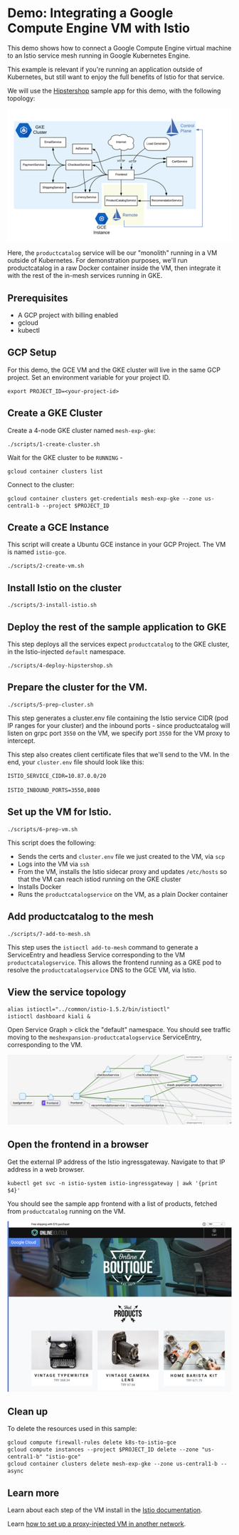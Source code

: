 # Demo: Integrating a Google Compute Engine VM with Istio

This demo shows how to connect a Google Compute Engine virtual machine to an Istio service
mesh running in Google Kubernetes Engine.

This example is relevant if you're running an application outside
of Kubernetes, but still want to enjoy the full benefits of Istio for that service.

We will use the [Hipstershop](https://github.com/GoogleCloudPlatform/microservices-demo) sample app for this demo, with the following topology:

![screenshot](screenshots/topology.png)

Here, the `productcatalog` service will be our "monolith" running in a VM outside of
Kubernetes. For demonstration purposes, we'll run productcatalog in a raw Docker container
inside the VM, then integrate it with the rest of the in-mesh services running in GKE.

## Prerequisites

- A GCP project with billing enabled
- gcloud
- kubectl


## GCP Setup

For this demo, the GCE VM and the GKE cluster will live in the same GCP project. Set an
environment variable for your project ID.


```
export PROJECT_ID=<your-project-id>
```

## Create a GKE Cluster

Create a 4-node GKE cluster named `mesh-exp-gke`:

```
./scripts/1-create-cluster.sh
```

Wait for the GKE cluster to be `RUNNING` -

```
gcloud container clusters list
```

Connect to the cluster:

```
gcloud container clusters get-credentials mesh-exp-gke --zone us-central1-b --project $PROJECT_ID
```


## Create a GCE Instance

This script will create a Ubuntu GCE instance in your GCP Project. The VM is named `istio-gce`.

```
./scripts/2-create-vm.sh
```

## Install Istio on the cluster

```
./scripts/3-install-istio.sh
```


## Deploy the rest of the sample application to GKE

This step deploys all the services expect `productcatalog` to the GKE cluster, in the Istio-injected `default` namespace.

```
./scripts/4-deploy-hipstershop.sh
```

## Prepare the cluster for the VM.

```
./scripts/5-prep-cluster.sh
```

This step generates a cluster.env file containing the Istio service CIDR (pod IP ranges for your cluster) and the inbound ports - since productcatalog will listen on grpc port `3550` on the VM, we specify port `3550` for the VM proxy to intercept.

This step also creates client certificate files that we'll send to the VM. In the end, your `cluster.env` file should look like this:

```
ISTIO_SERVICE_CIDR=10.87.0.0/20

ISTIO_INBOUND_PORTS=3550,8080
```

## Set up the VM for Istio.

```
./scripts/6-prep-vm.sh
```

This script does the following:
- Sends the certs and `cluster.env` file we just created to the VM, via `scp`
- Logs into the VM via `ssh`
- From the VM, installs the Istio sidecar proxy and updates `/etc/hosts` so that the VM can reach istiod running on the GKE cluster
- Installs Docker
- Runs the `productcatalogservice` on the VM, as a plain Docker container

## Add productcatalog to the mesh

```
./scripts/7-add-to-mesh.sh
```

This step uses the `istioctl add-to-mesh` command to generate a ServiceEntry and headless Service corresponding to the VM `productcatalogservice`. This allows the frontend running as a GKE pod to resolve the `productcatalogservice` DNS to the GCE VM, via Istio.

## View the service topology

```
alias istioctl="../common/istio-1.5.2/bin/istioctl"
istioctl dashboard kiali &
```

Open Service Graph > click the "default" namespace. You should see traffic moving to the `meshexpansion-productcatalogservice` ServiceEntry, corresponding to the VM.

![screenshots/kiali.png](screenshots/kiali.png)

## Open the frontend in a browser

Get the external IP address of the Istio ingressgateway. Navigate to that IP address in a web browser.

```
kubectl get svc -n istio-system istio-ingressgateway | awk '{print $4}'
```

You should see the sample app frontend with a list of products, fetched from `productcatalog` running on the VM.

![screenshots/onlineboutique.png](screenshots/onlineboutique.png)

## Clean up

To delete the resources used in this sample:

```
gcloud compute firewall-rules delete k8s-to-istio-gce
gcloud compute instances --project $PROJECT_ID delete --zone "us-central1-b" "istio-gce"
gcloud container clusters delete mesh-exp-gke --zone us-central1-b --async
```

## Learn more

Learn about each step of the VM install in the [Istio documentation](https://istio.io/docs/examples/virtual-machines/single-network/#preparing-the-kubernetes-cluster-for-vms).

Learn [how to set up a proxy-injected VM in another network](https://istio.io/docs/examples/virtual-machines/multi-network/).